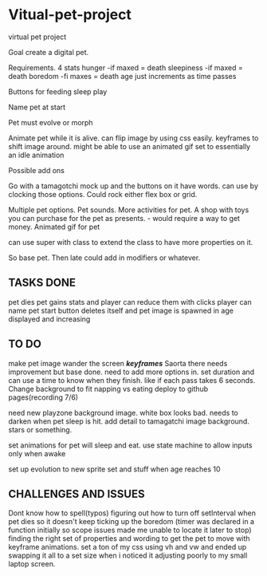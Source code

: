 # Vitual-pet-project
virtual pet project

Goal create a digital pet.

Requirements.
4 stats
	hunger -if maxed = death
	sleepiness -if maxed = death
	boredom -fi maxes = death
	age just increments as time passes

Buttons for
	feeding
	sleep
	play

Name pet at start

Pet must evolve or morph

Animate pet while it is alive. 
	can flip image by using css easily.
	keyframes to shift image around.
		might be able to use an animated gif set to essentially an idle animation


Possible add ons

Go with a tamagotchi mock up and the buttons on it have words. can use by clocking those options.
Could rock either flex box or grid.

Multiple pet options.
Pet sounds.
More activities for pet.
A shop with toys you can purchase for the pet as presents. - would require a way to get money.
Animated gif for pet

can use super with class to extend the class to have more properties on it.

So base pet. Then late could add in modifiers or whatever.

TASKS DONE
-----------
pet dies
pet gains stats and player can reduce them with clicks
player can name pet
start button deletes itself and pet image is spawned in
age displayed and increasing

TO DO
---------
make pet image wander the screen ***keyframes*** Saorta there needs improvement but base done. need to add more options in. set duration and can use a time to know when they finish. like if each pass takes 6 seconds.
Change background to fit napping vs eating
deploy to github pages(recording 7/6)

need new playzone background image. white box looks bad. needs to darken when pet sleep is hit. 
add detail to tamagatchi image background. stars or something.

set animations for pet will sleep and eat. use state machine to allow inputs only when awake

set up evolution to new sprite set and stuff when age reaches 10


CHALLENGES AND ISSUES
---------
Dont know how to spell(typos)
figuring out how to turn off setInterval when pet dies so it doesn't keep ticking up the boredom (timer was declared in a function initially so scope issues made me unable to locate it later to stop)
finding the right set of properties and wording to get the pet to move with keyframe animations.
set a ton of my css using vh and vw and ended up swapping it all to a set size when i noticed it adjusting poorly to my small laptop screen.

